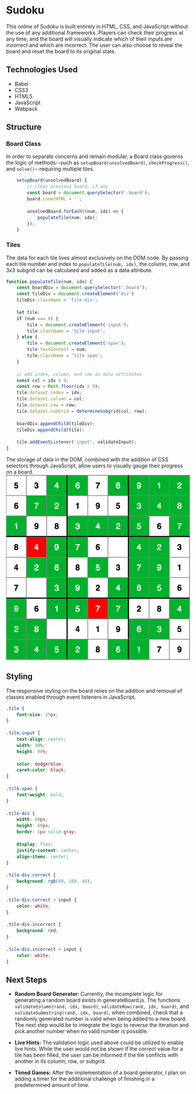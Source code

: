 # Sudoku
This online of Sudoku is built entirely in HTML, CSS, and JavaScript without the use of any additional frameworks. Players can check their progress at any time, and the board will visually indicate which of their inputs are incorrect and which are incorrect. The user can also choose to reveal the board and reset the board to its original state. 

## Technologies Used
- Babel 
- CSS3 
- HTML5
- JavaScript
- Webpack 

## Structure
### Board Class 
In order to separate concerns and remain modular, a Board class governs the logic of methods--such as `setupBoard(unsolvedBoard)`, `checkProgress()`, and `solve()`--requiring multiple tiles. 
```javascript 
    setupBoard(unsolvedBoard) {
        // clear previous board, if any
        const board = document.querySelector('.board');
        board.innerHTML = '';

        unsolvedBoard.forEach((num, idx) => {
            populateTile(num, idx);
        });
    }
```

### Tiles
The data for each tile lives almost exclusively on the DOM node. By passing each tile number and index to `populateTile(num, idx)`, the column, row, and 3x3 subgrid can be calculated and added as a data attribute. 
```javascript
function populateTile(num, idx) {
    const boardDiv = document.querySelector('.board');
    const tileDiv = document.createElement('div')
    tileDiv.className = 'tile-div';
    
    let tile;
    if (num === 0) {
        tile = document.createElement('input');
        tile.className = 'tile input';
    } else {
        tile = document.createElement('span');
        tile.textContent = num;
        tile.className = 'tile span';
    }

    // add index, column, and row as data attributes 
    const col = idx % 9;
    const row = Math.floor(idx / 9);
    tile.dataset.index = idx;
    tile.dataset.column = col;
    tile.dataset.row = row;
    tile.dataset.subGrid = determineSubgrid(col, row);

    boardDiv.appendChild(tileDiv);
    tileDiv.appendChild(tile); 

    tile.addEventListener('input', validateInput);
}
```

The storage of data in the DOM, combined with the addition of CSS selectors through JavaScript, allow users to visually gauge their progress on a board.
<br>
![hints](assets/images/hints.png) 

## Styling
The responsive styling on the board relies on the addition and removal of classes enabled through event listeners in JavaScript. 
```css
.tile {
    font-size: 25px;
}

.tile.input {
    text-align: center;
    width: 90%;
    height: 90%;

    color: dodgerblue;
    caret-color: black;
}

.tile.span {
    font-weight: bold; 
}

.tile-div {
    width: 60px;
    height: 60px;
    border: 1px solid gray;

    display: flex;
    justify-content: center;
    align-items: center; 
}

.tile-div.correct {
    background: rgb(40, 168, 40);
}

.tile-div.correct > input {
    color: white;
}

.tile-div.incorrect {
    background: red;
}

.tile-div.incorrect > input {
    color: white;
}
```

## Next Steps
* **Random Board Generator:** Currently, the incomplete logic for generating a random board exists in generateBoard.js. The functions `validateColumn(rand, idx, board)`, `validateRow(rand, idx, board)`, and `validateSubmstring(rand, idx, board)`, when combined, check that a randomly generated number is valid when being added to a new board. The next step would be to integrate the logic to reverse the iteration and pick another number when no valid number is possible.

* **Live Hints:** The validation logic used above could be utilized to enable live hints. While the user would not be shown if the correct value for a tile has been filled, the user can be informed if the tile conflicts with another in its column, row, or subgrid.

* **Timed Games:** After the implementation of a board generator, I plan on adding a timer for the additional challenge of finishing in a predetermined amount of time. 